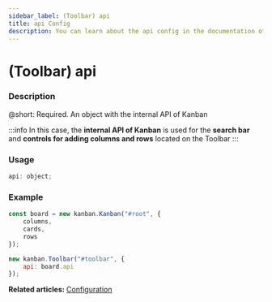 ```yaml
---
sidebar_label: (Toolbar) api
title: api Config
description: You can learn about the api config in the documentation of the DHTMLX JavaScript Kanban library. Browse developer guides and API reference, try out code examples and live demos, and download a free 30-day evaluation version of DHTMLX Kanban.
---
```


# (Toolbar) api

### Description

@short: Required. An object with the internal API of Kanban

:::info
In this case, the **internal API of Kanban** is used for the **search bar** and **controls for adding columns and rows** located on the Toolbar
:::

### Usage

~~~jsx {}
api: object;
~~~

### Example

~~~jsx {8}
const board = new kanban.Kanban("#root", {
	columns,
	cards,
	rows
});

new kanban.Toolbar("#toolbar", {
	api: board.api
});
~~~

**Related articles:** [Configuration](../../../guides/configuration#toolbar)
